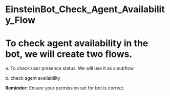 # EinsteinBot_Check_Agent_Availability_Flow

<h1>To check agent availability in the bot, we will create two flows.</h1>

a. To check user presence status. We will use it as a subflow

b. check agent availability


<b>Reminder:</b> Ensure your permission set for bot is correct.

